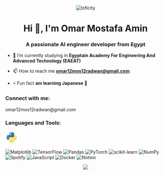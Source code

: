 
<p align="center">
<img alt="loficity" width="600px" src="https://i.pinimg.com/originals/a2/4c/b5/a24cb568fa40046f8562dbc45cea8506.gif"</img>
</p>


<h1 align="center">Hi 👋, I'm Omar Mostafa Amin</h1>
<h3 align="center">A passionate AI engineer developer from Egypt</h3>

- 🔭 I’m currently studying in **Egyptain Academy For Engineering And Advanced Technology (EAEAT)**

- 📫 How to reach me **omar12mos12radwan@gmail.com**

- ⚡ Fun fact **am learning Japanese 🏯**

<h3 align="left">Connect with me:</h3>
<p align="left">
	omar12mos12radwan@gmail.com
	
</p>



<h3 align="left">Languages and Tools:</h3>
<p align="left"> <a href="https://www.python.org" target="_blank" rel="noreferrer"> <img src="https://raw.githubusercontent.com/devicons/devicon/master/icons/python/python-original.svg" alt="python" width="40" height="40"/> </a> </p>

![Matplotlib](https://img.shields.io/badge/Matplotlib-%23ffffff.svg?style=for-the-badge&logo=Matplotlib&logoColor=black)
![TensorFlow](https://img.shields.io/badge/TensorFlow-%23FF6F00.svg?style=for-the-badge&logo=TensorFlow&logoColor=white)
![Pandas](https://img.shields.io/badge/pandas-%23150458.svg?style=for-the-badge&logo=pandas&logoColor=white)
![PyTorch](https://img.shields.io/badge/PyTorch-%23EE4C2C.svg?style=for-the-badge&logo=PyTorch&logoColor=white)
![scikit-learn](https://img.shields.io/badge/scikit--learn-%23F7931E.svg?style=for-the-badge&logo=scikit-learn&logoColor=white)
![NumPy](https://img.shields.io/badge/numpy-%23013243.svg?style=for-the-badge&logo=numpy&logoColor=white)
![Spotify](https://img.shields.io/badge/Spotify-1ED760?style=for-the-badge&logo=spotify&logoColor=white)
![JavaScript](https://img.shields.io/badge/javascript-%23323330.svg?style=for-the-badge&logo=javascript&logoColor=%23F7DF1E)
![Docker](https://img.shields.io/badge/docker-%230db7ed.svg?style=for-the-badge&logo=docker&logoColor=white)
![Notion](https://img.shields.io/badge/Notion-%23000000.svg?style=for-the-badge&logo=notion&logoColor=white)
<p align="center">
  <img src="https://images-wixmp-ed30a86b8c4ca887773594c2.wixmp.com/f/760bb8f8-3a05-4e44-be4d-6d1b2a6e5392/d1nno8d-364adddf-a168-44a1-b5e5-db7e2e779331.gif?token=eyJ0eXAiOiJKV1QiLCJhbGciOiJIUzI1NiJ9.eyJzdWIiOiJ1cm46YXBwOjdlMGQxODg5ODIyNjQzNzNhNWYwZDQxNWVhMGQyNmUwIiwiaXNzIjoidXJuOmFwcDo3ZTBkMTg4OTgyMjY0MzczYTVmMGQ0MTVlYTBkMjZlMCIsIm9iaiI6W1t7InBhdGgiOiJcL2ZcLzc2MGJiOGY4LTNhMDUtNGU0NC1iZTRkLTZkMWIyYTZlNTM5MlwvZDFubm84ZC0zNjRhZGRkZi1hMTY4LTQ0YTEtYjVlNS1kYjdlMmU3NzkzMzEuZ2lmIn1dXSwiYXVkIjpbInVybjpzZXJ2aWNlOmZpbGUuZG93bmxvYWQiXX0.SIYcpgo6CrC3ucFcFCIAxRYhR-hFZK_0_NJlE7Z_67I"/>
</p>
